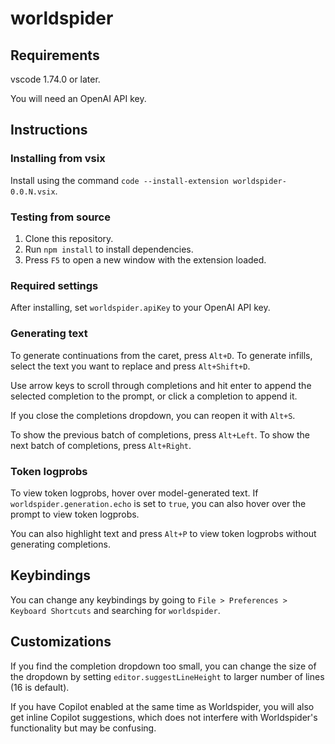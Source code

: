 # worldspider

## Requirements

vscode 1.74.0 or later.

You will need an OpenAI API key.

## Instructions

### Installing from vsix

Install using the command `code --install-extension worldspider-0.0.N.vsix`.

### Testing from source

1. Clone this repository.
2. Run `npm install` to install dependencies.
3. Press `F5` to open a new window with the extension loaded.

### Required settings

After installing, set `worldspider.apiKey` to your OpenAI API key.

### Generating text

To generate continuations from the caret, press `Alt+D`. To generate infills, select the text you want to replace and press `Alt+Shift+D`.

Use arrow keys to scroll through completions and hit enter to append the selected completion to the prompt, or click a completion to append it. 

If you close the completions dropdown, you can reopen it with `Alt+S`.

To show the previous batch of completions, press `Alt+Left`. To show the next batch of completions, press `Alt+Right`.

### Token logprobs

To view token logprobs, hover over model-generated text. If `worldspider.generation.echo` is set to `true`, you can also hover over the prompt to view token logprobs. 

You can also highlight text and press `Alt+P` to view token logprobs without generating completions.

## Keybindings

You can change any keybindings by going to `File > Preferences > Keyboard Shortcuts` and searching for `worldspider`.

## Customizations

If you find the completion dropdown too small, you can change the size of the dropdown by setting `editor.suggestLineHeight` to larger number of lines (16 is default).

If you have Copilot enabled at the same time as Worldspider, you will also get inline Copilot suggestions, which does not interfere with Worldspider's functionality but may be confusing.
